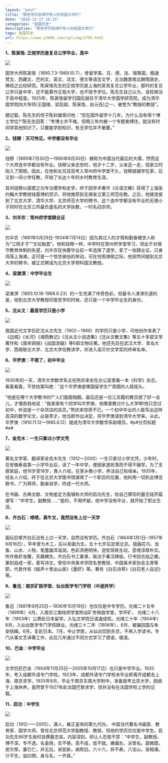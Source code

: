 ```yaml
---
layout: "post"
title: "那些学历低得吓死人的民国大师们"
date: "2018-12-17 16:15"
categories: "民国历史"
description: "那些学历低得吓死人的民国大师们"
tags: 民国历史
url: https://www.y5000.com/zgls/mg/2765.html
---
```






**1、陈寅恪: 正规学历是复旦公学毕业，高中**

![](https://img.y5000.com/uploads/allimg/160615/4-160615011224261.jpg)

国学大师陈寅恪（1890.7.3-1969.10.7），曾留学美、日、德、法、瑞等国，精通梵文、西藏文、巴利文、英文、法文、德文等语言文字，主治魏晋南北朝隋唐史、佛经之比较研究。陈寅恪先生的正规学历是上海的吴凇复旦公学毕业，那时的复旦公学只是中学，还不能算作正规大学，也不授予学位。陈先生自己认为，该校相当于高中程度。1925年，陈寅恪留学归国后就任于清华大学国学研究院，成为清华国学院四大导师(王国维、梁启超、陈寅恪、赵元任)之一，被誉为“教授的教授”。

据记载，陈先生的侄子陈封雄曾问他：“您在国外留学十几年，为什么没有得个博士学位?”陈先生回答：“考博士并不难，但两三年内被一个专题束缚住，就没有时间学其他知识了。只要能学到知识，有无学位并不重要。”

**2、钱穆：天可怜见，中学都没有毕业**

![](https://img.y5000.com/uploads/allimg/160615/4-160615011301419.jpg)

钱穆（1895年7月30日—1990年8月30日）被称为中国当代最后的大儒，然而这个大师连中学都没有毕业。钱穆父亲去世时，他才十二岁，父亲这一走，钱家立时陷入了困顿。因此，在他和长兄双双考入常州府中学堂不久，钱穆就辍学在家，后又到一间小学任教，开始了长达十年的乡村教育生涯。

其间钱穆以面壁之功专治儒学和史学，终于因学术著作《论语文解》获得了上海圣约翰大学教授钱基博的赏识，将他推荐到无锡省立第三师范任教。之后，他接连接到了北京大学、清华大学、北京师范大学的聘书，这个连中学都没有毕业的无锡小子同时在北京三所最负盛名的大学执教，一时名动京师。

**3、刘半农：常州府学堂肄业证**

![](https://img.y5000.com/uploads/allimg/160615/4-16061501133a64.jpg)

刘半农（1891年5月29日-1934年7月14日）因为其过人的才情和勤奋被世人称为“江阴才子”“文坛魁首”。他和钱穆一样，中学时在常州府学堂学习，但出于对保守教育体制的失望，刘半农在快要毕业前一年选择了退学，拿了一张肄业证，只身闯荡上海滩。这可是一个惊世骇俗的举动，可在穷困潦倒之际，他突然间接到北京大学的聘书，被正式聘请为北京大学预科国文教授。

**4、梁漱溟：中学毕业生**

![](https://img.y5000.com/uploads/allimg/160615/4-160615011410S3.jpg)

梁漱溟（1893.10.18-1988.6.23）的一生充满了传奇色彩，但最令人津津乐道的是，他到北京大学教授印度哲学的时候，还只是一个中学毕业生的身份。

**5、沈从文：最高学历只是小学**

![](https://img.y5000.com/uploads/allimg/160615/4-16061501144CQ.jpg)

我国近代文学巨匠沈从文先生（1902－1988）的学历只是小学，可他创作发表了《边城》《长河》《湘西散记》《沈从文小说选集》《沈从文散文集》等五十多部文学著作和《唐宋铜镜》《战国漆器》等6部文物论著。他还先后在武汉大学、青岛大学、西南联合大学、北京大学任教讲学，并进入诺贝尔文学奖的终审名单。

**6、华罗庚：不错了，初中毕业**

![](https://img.y5000.com/uploads/allimg/160615/4-16061501152QG.jpg)

1930年的一天，清华大学数学系主任熊庆来坐在办公室里看一本《科学》杂志。看着看着，不禁拍案叫绝：“这个华罗庚是哪国留学生?”周围的人摇摇头。

“他是在哪个大学教书的?”人们面面相觑。最后还是一位江苏籍的教员想了好一会儿，才慢吞吞地说：“我弟弟有个同学叫华罗庚，他哪里教过什么大学啊!他只念过初中，听说是一个杂货店的店员。”熊庆来惊奇不已，一个初中毕业的人能写出这样高深的数学论文，必是奇才。他当即作出决定，将华罗庚请到清华大学来。从此，华罗庚（1910.11.12—1985.6.12）就成为清华大学数学系助理员。#p#分页标题#e#

**7、金克木：一生只拿过小学文凭**

![](https://img.y5000.com/uploads/allimg/160615/4-160615011602164.jpg)

著名文学家、翻译家金克木先生（1912～2000）一生只拿过小学文凭，少年时，在安徽寿县第一小学毕业后，读了一年中学，便因家道败落而不得不辍学。为了支撑家庭，他16岁至18岁，靠人介绍，在家乡教小学，养活自己和母亲。1935年，经友人介绍，终于在北京大学图书馆谋得了一个职员的位置，他利用一切机会博览群书，广为拜师，勤奋自学，终成一代大师。

在书画、古典文献、文物鉴定方面堪称大师的启功先生，给自己撰写的墓志铭开篇便写：“中学生，副教授……”是的，不用怀疑，他中学没有毕业，就开始了职业生涯。

**8、齐白石：啧啧，真牛叉，竟然没有上过一天学**

![](https://img.y5000.com/uploads/allimg/160615/4-16061501163XO.jpg)

画坛巨擘齐白石没有上过一天学，自然没有学历。齐白石（1864年1月1日─1957年9月16日），早年曾为木工，后以卖画为生，五十七岁后定居北京。擅画花鸟、虫鱼、山水、人物，笔墨雄浑滋润，色彩浓艳明快，造型简练生动，意境淳厚朴实。所作鱼虾虫蟹，天趣横生。齐白石书工篆隶，取法于秦汉碑版，行书饶古拙之趣，篆刻自成一家，善写诗文。曾任中央美术学院名誉教授、中国美术家协会主席等职。代表作有《蛙声十里出山泉》《墨虾》等。著有《白石诗草》《白石老人自述》等。

**9、鲁迅：南京矿路学堂、仙台医学专门学校（中途弃学）**

![](https://img.y5000.com/uploads/allimg/160615/4-160615011G1M3.jpg)

鲁迅（1881年9月25日－1936年10月19日）也仅仅是中专学历。光绪二十五年（1899年）4月，入南京江南陆师学堂附设矿务铁路学堂，学开矿。
光绪二十八年（1903年）公费赴日本留学。入弘文学院日语速成班。光绪三十年（1904年）8月，入仙台医学专门学校肄业。光绪三十二年（1906年），6月，被骗回国与朱安结婚。6月，复赴日本。7月，中止学医，从仙台回到东京，不再入学读书，专门从事文艺译著工作，此后几年通过不同方式学习了德语，俄语。

**10、巴金：中学毕业**

![](https://img.y5000.com/uploads/allimg/160615/4-160615011K4545.jpg)

文学巨匠巴金（1904年11月25日—2005年10月17日）也只是中学毕业。1920年，考入成都外语专门学校。1923年，成都外语专门学校未毕业即离开成都去上海、南京求学。1925年8月，毕业于南京东南大学附中，准备报考北京大学，因病于上海休养。虽然曾于1927年赴法国巴黎求学，但并没有在法国学校上学的记载。

**11、启功：中学生**

![](https://img.y5000.com/uploads/allimg/160615/4-160615011S5253.jpg)

启功（1912——2005），满人，雍正皇帝的第九代孙。
中国当代著名书画家、教育家、国学大师。曾任北京师范大学副教授、教授，但他的学历仅仅是中学生。启功先生66岁生辰时自撰墓志铭，内容深刻，却让人忍俊不禁：“中学生，副教授。博不深，专不透。名虽扬，实不够。高不成，低不就。瘫偏左，派曾右。面微圆，皮欠厚。妻已亡，并无后。丧犹新，病照旧。六十六，非不寿。八宝山，渐相凑。计平生，谥曰陋。身与名，一齐臭。”
